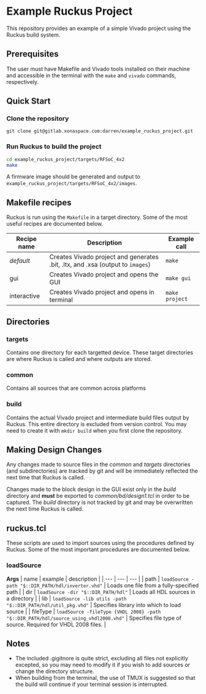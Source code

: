 # Example Ruckus Project
This repository provides an example of a simple Vivado project using the Ruckus build system.

## Prerequisites

The user must have Makefile and Vivado tools installed on their machine and accessible in the terminal with the `make` and `vivado` commands, respectively.

## Quick Start

### Clone the repository
`git clone git@gitlab.xonaspace.com:darren/example_ruckus_project.git`

### Run Ruckus to build the project
```bash
cd example_ruckus_project/targets/RFSoC_4x2
make
```
A firmware image should be generated and output to `example_ruckus_project/targets/RFSoC_4x2/images`.

## Makefile recipes
Ruckus is run using the `Makefile` in a target directory. Some of the most useful recipes are documented below.

| Recipe name | Description | Example call |
| ---         | ---         | ---          |
| *default*   | Creates Vivado project and generates .bit, .ltx, and .xsa (output to `images`) | `make` |
| gui         | Creates Vivado project and opens the GUI | `make gui` |
| interactive | Creates Vivado project and opens in terminal | `make project` |

## Directories

### targets
Contains one directory for each targetted device. These target directories are where Ruckus is called and where outputs are stored.

### common
Contains all sources that are common across platforms

### build
Contains the actual Vivado project and intermediate build files output by Ruckus. This entire directory is excluded from version control. You may need to create it with `mkdir build` when you first clone the repository.

## Making Design Changes
Any changes made to source files in the _common_ and _targets_ directories (and subdirectories) are tracked by git and will be immediately reflected the next time that Ruckus is called.

Changes made to the block design in the GUI exist only in the _build_ directory and **must** be exported to _common/bd/design1.tcl_ in order to be captured. The _build_ directory is not tracked by git and may be overwritten the next time Ruckus is called.

## ruckus.tcl
These scripts are used to import sources using the procedures defined by Ruckus. Some of the most important procedures are documented below.

### loadSource
**Args**
| name | example | description |
| --- | --- | --- |
| path | `loadSource -path "$::DIR_PATH/hdl/inverter.vhd"` | Loads one file from a fully-specified path |
| dir | `loadSource -dir "$::DIR_PATH/hdl"` | Loads all HDL sources in a directory |
| lib | `loadSource -lib utils -path "$::DIR_PATH/hdl/util_pkg.vhd"` | Specifies library into which to load source |
| fileType | `loadSource -fileType {VHDL 2008} -path "$::DIR_PATH/hdl/source_using_vhdl2008.vhd"` | Specifies file type of source. Required for VHDL 2008 files. |

## Notes
- The included .gigitnore is quite strict, excluding all files not explicitly excepted, so you may need to modify it if you wish to add sources or change the directory structure.
- When building from the terminal, the use of TMUX is suggested so that the build will continue if your terminal session is interrupted.